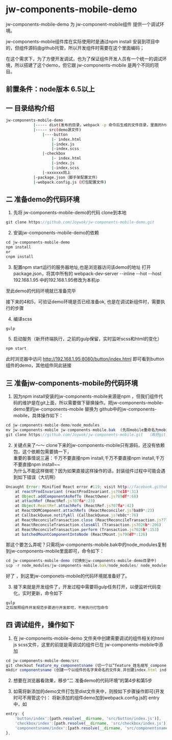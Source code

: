 # jw-components-mobile-demo


jw-components-mobile-demo 为 jw-component-mobile组件 提供一个调试环境。


jw-components-mobile组件库在实际使用时是通过npm install 安装到项目中的，但组件源码由github托管，所以开发组件时需要在这个里面编码；    

在这个需求下，为了方便开发调试，也为了保证组件开发人员有一个统一的调试环境，所以搭建了这个demo，但它跟 jw-components-mobile 是两个不同的项目。         


## 前置条件：node版本 6.5以上


## 一 目录结构介绍

```bash
jw-components-mobile-demo 
			|----- dist(发布的目录，webpack -p 命令后生成的文件目录，里面的html可双击浏览器中运行)
			|----- src(demo源文件)
				|----button
					|- index.html
					|-index.js
					|-index.scss
				|-checkbox
					|- index.html
					|-index.js
					|-index.scss
				|-xxxxxxx同上
			|-package.json（脚手架配置文件）
			|-webpack.config.js (打包配置文件)
```															



## 二 准备demo的代码环境

1. 先将 jw-components-mobile-demo的代码 clone到本地
```js
git clone https://github.com/Joywok/jw-components-mobile-demo.git
```

2. 安装jw-components-mobile-demo的依赖
```js
cd jw-components-mobile-demo
npm install
or
cnpm install
```
3. 配置npm start运行的服务器地址,也是浏览器访问该demo的地址
打开 package.json，将其中所有的 webpack-dev-server --inline --hot --host 192.168.1.95 中的192.168.1.95修改为本机ip

  至此demo的代码环境就已准备完毕

  接下来的4和5，可验证demo环境是否已经准备ok, 也是在调试新组件时，需要执行的步骤


4. 编译scss
```js
gulp
```

5. 启动服务（新开终端执行，之前的gulp保留，实时监听scss和html的变化）
```js
npm start
```

此时浏览器中访问 http://192.168.1.95:8080/button/index.html 即可看到button组件的demo，其他组件同此链接




## 三 准备jw-components-mobile的代码环境


1. 因为npm install安装的jw-components-mobile来源是npm ，但我们组件代码的维护是在git上面，所以需要做下替换操作。把jw-components-mobile-demo里的jw-components-mobile 替换为 github中的jw-components-mobile，具体操作如下：
```js
cd jw-components-mobile-demo/node_modules 
mv jw-components-mobile jw-components-mobile.bak  (先将mobile重命名为mobile.bak)
git clone https://github.com/Joywok/jw-components-mobile.git  （再把git上的mobile拿下来）
```	

2. 关键点来了～～ clone下来的jw-components-mobile只有源码，还没有依赖包，这个依赖包需要搞一下，       
重要的事情说三遍：千万不要直接npm install,千万不要直接npm install,千万不要直接npm install~~    
为什么不能这样做呢？因为如果直接这样操作的话，封装组件过程中可能会遇到如下错误（大坑啊）
```js
Uncaught Error: Minified React error #119; visit http://facebook.github.io/react/docs/error-decoder.html?invariant=119 for the full message or use the non-minified dev environment for full errors and additional helpful warnings.
    at reactProdInvariant (reactProdInvariant.js?0c18*:31)
    at Object.addComponentAsRefTo (ReactOwner.js?89df*:68)
    at attachRef (ReactRef.js?07fa*:23)
    at Object.ReactRef.attachRefs (ReactRef.js?07fa*:42)
    at ReactDOMComponent.attachRefs (ReactReconciler.js?ba89*:23)
    at CallbackQueue.notifyAll (CallbackQueue.js?eb8c*:76)
    at ReactReconcileTransaction.close (ReactReconcileTransaction.js?7781*:80)
    at ReactReconcileTransaction.closeAll (Transaction.js?026b*:206)
    at ReactReconcileTransaction.perform (Transaction.js?026b*:153)
    at batchedMountComponentIntoNode (ReactMount.js?90d7*:126)
```
那这个要怎么弄呢？只需将jw-components-mobile.bak中的node_modules复制到jw-components-mobile里面即可，命令如下：
```js
cd jw-components-mobile-demo (切换到jw-components-mobile-demo目录中)
scp -r node_modules/jw-components-mobile.bak/node_modules/ node_modules/jw-components-mobile/node_modules
```	

好了 ，到这里jw-componets-mobile的代码环境就准备好了。


3. 接下来就是开发组件了，开发过程中需要将gulp任务打开，以便监听代码变化，实时更新，命令如下
```js
gulp
之后按照组件开发规范步骤进行开发即可，不用执行打包命令
```

## 四 调试组件，操作如下  
1. 在 jw-components-mobile-demo 文件夹中创建需要调试的组件相关的html js scss文件，这里的前提是需调试的组件已在 jw-components-mobile中添加
```js
cd jw-components-mobile-demo/src 
git checkout feature_my_componentsname (切一个以“feature_姓名缩写_componentsname” 格式命名的新分支)
mkdir componentsname (创建一个以组件的名字来命名的文件夹,并创建index.html index.js index.scss文件，就可以引用组件并调试了)
```
2. 想要在浏览器看效果，移步“二 准备demo的代码环境”的第4步和第5步

3. 如需将新添加的demo文件打包至dist文件夹中，则按如下步骤操作即可(开发时可不用管这个)：
	将新添加的组件demo加到webpack.config.js的 entry 中，如 
```js
entry: {
	'button/index':[path.resolve(__dirname, 'src/button/index.js')],
	'checkbox/index':[path.resolve(__dirname, 'src/checkbox/index.js')],
	'componentsname/index':[path.resolve(__dirname, 'src/componentsname/index.js')]
},
```




